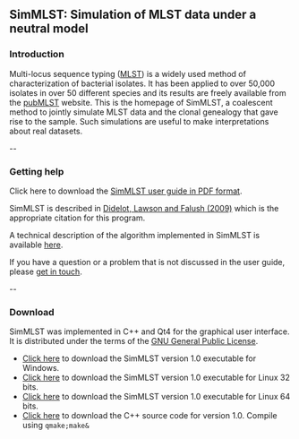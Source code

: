 ## SimMLST: Simulation of MLST data under a neutral model

### Introduction

Multi-locus sequence typing (<a target="_blank" href="http://en.wikipedia.org/wiki/MLST">MLST</a>) is a widely used method of characterization of bacterial isolates. It has been applied to over 50,000 isolates in over 50 different species and its results are freely available from the <a target="_blank" href="http://pubmlst.org/">pubMLST</a> website. This is the homepage of SimMLST, a coalescent method to jointly simulate MLST data and the clonal genealogy that gave rise to the sample. Such simulations are useful to make interpretations about real datasets.

--
### Getting help

Click here to download the <a href="http://www.stats.ox.ac.uk/~didelot/files/simmlst-userguide.pdf">SimMLST user guide in PDF format</a>.

SimMLST is described in <a target="_blank" href="http://bioinformatics.oxfordjournals.org/cgi/content/abstract/btp145">Didelot, Lawson and Falush (2009)</a> which is the appropriate citation for this program.

A technical description of the algorithm implemented in SimMLST is available <a target="_blank" href="http://www.stats.ox.ac.uk/~didelot/files/simmlst-tech.pdf">here</a>. 

If you have a question or a problem that is not discussed in the user guide, please <a href="contact.htm">get in touch</a>. 

--
### Download

SimMLST was implemented in C++ and Qt4 for the graphical user interface.
It is distributed under the terms of the <a target="_blank" href="http://www.gnu.org/licenses/gpl.html">GNU General Public License</a>.

* <a href="http://www.stats.ox.ac.uk/~didelot/files/simmlst.zip">Click here</a> to download the SimMLST version 1.0 executable for Windows.
* <a href="http://www.stats.ox.ac.uk/~didelot/files/simmlst32.zip">Click here</a> to download the SimMLST version 1.0 executable for Linux 32 bits.
* <a href="http://www.stats.ox.ac.uk/~didelot/files/simmlst64.zip">Click here</a> to download the SimMLST version 1.0 executable for Linux 64 bits.
* <a href="http://www.stats.ox.ac.uk/~didelot/files/simmlstsrc.zip">Click here</a> to download the C++ source code for version 1.0. Compile using `qmake;make&`